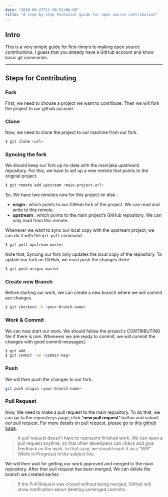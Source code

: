 ```yaml
---
date: "2018-09-27T11:36:51+06:00"
title: "A step-by-step technical guide for open source contribution"
---
```


## Intro

This is a very simple guide for first-timers to making open source contributions. I guess that you already have a GitHub account and know basic git commands.

---

## Steps for Contributing

### Fork

First, we need to choose a project we want to contribute. Then we will fork the project to our github account.

### Clone

Now, we need to clone the project to our machine from our fork.

```bash
$ git clone <url>
```

### Syncing the fork
	
We should keep our fork up-to-date with the main(aka upstream) repository. For this, we have to set up a new remote that points to the original project.

```bash
$ git remote add upstream <main-project-url>
```

So, We have two remotes now for this project on disk :

- **origin** : which points to our GitHub fork of the project. We can read and write to this remote.
- **upstream** : which points to the main project’s GitHub repository. We can only read from this remote.

Whenever we want to sync our local copy with the upstream project, we can do it with the `git pull` command.

```bash
$ git pull upstream master
```

Note that, Syncing our fork only updates the local copy of the repository. To update our fork on GitHub, we must push the changes there.

```bash
$ git push origin master
```

### Create new Branch

Before starting our work, we can create a new branch where we will commit our changes.

```bash
$ git checkout -b <your-branch-name>
```

### Work & Commit

We can now start our work. We should follow the project's CONTRIBUTING file if there is one. Whenever we are ready to commit, we will commit the changes with good commit messages).

```bash
$ git add .
$ git commit -am <commit-msg>
```

### Push
	
We will then push the changes to our fork.

```bash
git push origin <your-branch-name>
```

### Pull Request

Now, We need to make a pull request to the main repository. To do that, we can go to the repositorys page, click **'new pull request'** button and submit our pull request. For more details on pull request, please go to [this github page](https://help.github.com/articles/creating-a-pull-request-from-a-fork/).

> A pull request doesn’t have to represent finished work. We can open a pull request anytime, so that other developers can check and give feedback on the work. In that case, we should mark it as a “WIP” (Work in Progress) in the subject line.

We will then wait for getting our work approved and merged to the main repository. After ther pull request has been merged, We can delete the branch we created earlier.

> If the Pull Request was closed without being merged, GitHub will show notification about deleting unmerged commits.